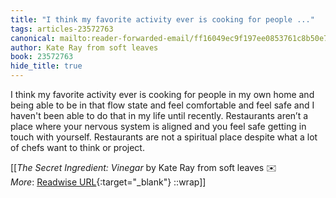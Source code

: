 ```yaml
---
title: "I think my favorite activity ever is cooking for people ..."
tags: articles-23572763
canonical: mailto:reader-forwarded-email/ff16049ec9f197ee0853761c8b50e7da
author: Kate Ray from soft leaves
book: 23572763
hide_title: true
---
```


I think my favorite activity ever is cooking for people in my own home and being able to be in that flow state and feel comfortable and feel safe and I haven't been able to do that in my life until recently. Restaurants aren’t a place where your nervous system is aligned and you feel safe getting in touch with yourself. Restaurants are not a spiritual place despite what a lot of chefs want to think or project.


[[<cite>_The Secret Ingredient: Vinegar_</cite> by Kate Ray from soft leaves ✉️<br>
_More_: [Readwise URL](https://readwise.io/open/461653934){:target="_blank"}
::wrap]]